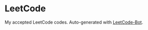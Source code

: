 # LeetCode

My accepted LeetCode codes. Auto-generated with [LeetCode-Bot](https://github.com/MegrezZhu/LeetCode-Bot).

